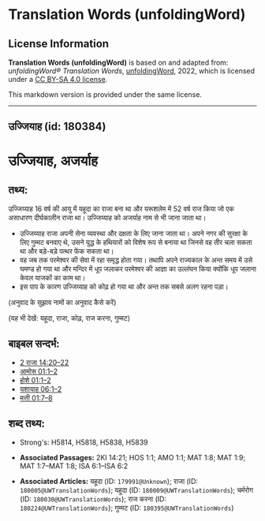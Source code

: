 # Translation Words (unfoldingWord)

## License Information

**Translation Words (unfoldingWord)** is based on and adapted from: _unfoldingWord® Translation Words_, [unfoldingWord](https://unfoldingword.org/utw), 2022, which is licensed under a [CC BY-SA 4.0 license](https://creativecommons.org/licenses/by-sa/4.0/legalcode.en).

This markdown version is provided under the same license.



--------------------------------

## उज्जियाह (id: 180384)

उज्जियाह, अजर्याह
=================

तथ्य:
-----

उज्जिय्याह 16 वर्ष की आयु में यहूदा का राजा बना था और यरूशलेम में 52 वर्ष राज किया जो एक असाधारण दीर्घकालीन राजा था। उज्जिय्याह को अजर्याह नाम से भी जाना जाता था।

* उज्जिय्याह राजा अपनी सेना व्यवस्था और दक्षता के लिए जाना जाता था। अपने नगर की सुरक्षा के लिए गुम्मट बनवाए थे, उसने युद्ध के हथियारों को विशेष रूप से बनाया था जिनसे वह तीर चला सकता था और बड़े\-बड़े पत्थर फेंक सकता था।
* वह जब तक परमेश्वर की सेवा में रहा समृद्ध होता गया। तथापि अपने राज्यकाल के अन्त समय में उसे घमण्ड हो गया था और मन्दिर में धूप जलाकर परमेश्वर की आज्ञा का उल्लंघन किया क्योंकि धूप जलाना केवल याजकों का काम था।
* इस पाप के कारण उज्जिय्याह को कोढ़ हो गया था और अन्त तक सबसे अलग रहना पड़ा।

(अनुवाद के सुझाव नामों का अनुवाद कैसे करें)

(यह भी देखें: यहूदा, राजा, कोढ़, राज करना, गुम्मट)

बाइबल सन्दर्भ:
--------------

* [2 राजा 14:20–22](https://ref.ly/2Kgs0:0)
* [आमोस 01:1–2](https://ref.ly/Amos1:1-Amos1:2)
* [होशे 01:1–2](https://ref.ly/Hos1:1-Hos1:2)
* [यशायाह 06:1–2](https://ref.ly/Isa6:1-Isa6:2)
* [मत्ती 01:7–8](https://ref.ly/Matt1:7-Matt1:8)

शब्द तथ्य:
----------

* Strong's: H5814, H5818, H5838, H5839

* **Associated Passages:** 2KI 14:21; HOS 1:1; AMO 1:1; MAT 1:8; MAT 1:9; MAT 1:7–MAT 1:8; ISA 6:1–ISA 6:2
* **Associated Articles:** यहूदा (ID: `179991@Unknown`); राजा (ID: `180005@UWTranslationWords`); यहूदा (ID: `180009@UWTranslationWords`); चर्मरोग (ID: `180030@UWTranslationWords`); राज करना (ID: `180224@UWTranslationWords`); गुम्मट (ID: `180395@UWTranslationWords`)

